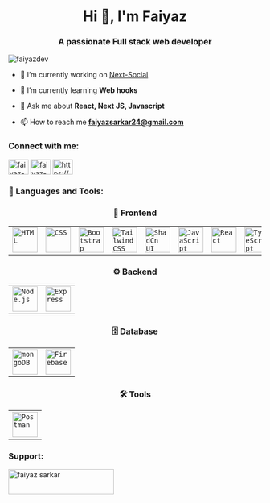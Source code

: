 <h1 align="center">Hi 👋, I'm Faiyaz</h1>
<h3 align="center">A passionate Full stack web developer</h3>

<p align="left"> <img src="https://komarev.com/ghpvc/?username=faiyazdev&label=Profile%20views&color=0e75b6&style=flat" alt="faiyazdev" /> </p>

- 🔭 I’m currently working on [Next-Social](https://github.com/faiyazdev/Next-Social)

- 🌱 I’m currently learning **Web hooks**

- 💬 Ask me about **React, Next JS, Javascript**

- 📫 How to reach me **faiyazsarkar24@gmail.com**

<h3 align="left">Connect with me:</h3>
<p align="left">
<a href="https://twitter.com/faiyaz-sarkar" target="blank"><img align="center" src="https://raw.githubusercontent.com/rahuldkjain/github-profile-readme-generator/master/src/images/icons/Social/twitter.svg" alt="faiyaz-sarkar" height="30" width="40" /></a>
<a href="https://linkedin.com/in/faiyaz-sarkar" target="blank"><img align="center" src="https://raw.githubusercontent.com/rahuldkjain/github-profile-readme-generator/master/src/images/icons/Social/linked-in-alt.svg" alt="faiyaz-sarkar" height="30" width="40" /></a>
<a href="https://www.youtube.com/c/https://www.youtube.com/faiyaz-sarkar" target="blank"><img align="center" src="https://raw.githubusercontent.com/rahuldkjain/github-profile-readme-generator/master/src/images/icons/Social/youtube.svg" alt="https://www.youtube.com/faiyaz-sarkar" height="30" width="40" /></a>
</p>

<h3 align="left">🚀 Languages and Tools:</h3>

<div align="center">

  <!-- Frontend -->
  <h3>🚀 Frontend</h3>
  <table>
    <tr>
      <td><code><img width="50" src="https://raw.githubusercontent.com/marwin1991/profile-technology-icons/refs/heads/main/icons/html.png" alt="HTML" title="HTML"/></code></td>
      <td><code><img width="50" src="https://raw.githubusercontent.com/marwin1991/profile-technology-icons/refs/heads/main/icons/css.png" alt="CSS" title="CSS"/></code></td>
      <td><code><img width="50" src="https://raw.githubusercontent.com/marwin1991/profile-technology-icons/refs/heads/main/icons/bootstrap.png" alt="Bootstrap" title="Bootstrap"/></code></td>
      <td><code><img width="50" src="https://raw.githubusercontent.com/marwin1991/profile-technology-icons/refs/heads/main/icons/tailwind_css.png" alt="Tailwind CSS" title="Tailwind CSS"/></code></td>
      <td><code><img width="50" src="https://raw.githubusercontent.com/marwin1991/profile-technology-icons/refs/heads/main/icons/shadcn_ui.png" alt="ShadCn UI" title="ShadCn UI"/></code></td>
      <td><code><img width="50" src="https://raw.githubusercontent.com/marwin1991/profile-technology-icons/refs/heads/main/icons/javascript.png" alt="JavaScript" title="JavaScript"/></code></td>
      <td><code><img width="50" src="https://raw.githubusercontent.com/marwin1991/profile-technology-icons/refs/heads/main/icons/react.png" alt="React" title="React"/></code></td>
      <td><code><img width="50" src="https://raw.githubusercontent.com/marwin1991/profile-technology-icons/refs/heads/main/icons/typescript.png" alt="TypeScript" title="TypeScript"/></code></td>
      			<td><code><img width="50" src="https://raw.githubusercontent.com/marwin1991/profile-technology-icons/refs/heads/main/icons/next_js.png" alt="Next.js" title="Next.js"/></code></td>
    </tr>
  </table>

  <!-- Backend -->
  <h3>⚙️ Backend</h3>
  <table>
    <tr>
      <td><code><img width="50" src="https://raw.githubusercontent.com/marwin1991/profile-technology-icons/refs/heads/main/icons/node_js.png" alt="Node.js" title="Node.js"/></code></td>
      <td><code><img width="50" src="https://raw.githubusercontent.com/marwin1991/profile-technology-icons/refs/heads/main/icons/express.png" alt="Express" title="Express"/></code></td>
    </tr>
  </table>

  <!-- Database -->
  <h3>🗄️ Database</h3>
  <table>
    <tr>
      <td><code><img width="50" src="https://raw.githubusercontent.com/marwin1991/profile-technology-icons/refs/heads/main/icons/mongodb.png" alt="mongoDB" title="mongoDB"/></code></td>
      <td><code><img width="50" src="https://raw.githubusercontent.com/marwin1991/profile-technology-icons/refs/heads/main/icons/firebase.png" alt="Firebase" title="Firebase"/></code></td>
    </tr>
  </table>

  <!-- Tools -->
  <h3>🛠️ Tools</h3>
  <table>
    <tr>
      <td><code><img width="50" src="https://raw.githubusercontent.com/marwin1991/profile-technology-icons/refs/heads/main/icons/postman.png" alt="Postman" title="Postman"/></code></td>
    </tr>
  </table>

</div>





<h3 align="left">Support:</h3>
<p><a href="https://www.buymeacoffee.com/faiyaz sarkar"> <img align="left" src="https://cdn.buymeacoffee.com/buttons/v2/default-yellow.png" height="50" width="210" alt="faiyaz sarkar" /></a></p><br><br>
